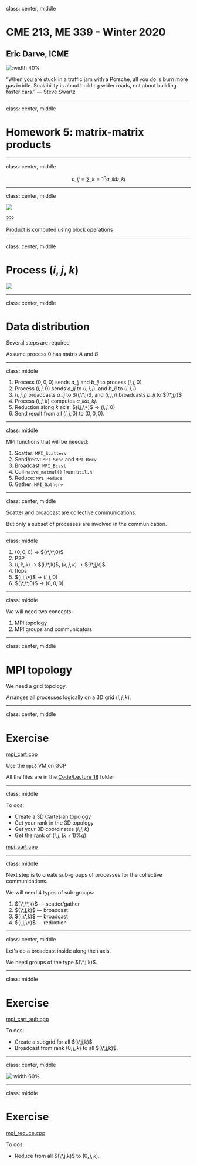 class: center, middle

# CME 213, ME 339 - Winter 2020

## Eric Darve, ICME

![:width 40%](Stanford.jpg)

“When you are stuck in a traffic jam with a Porsche, all you do is burn more gas in idle. Scalability is about building wider roads, not about building faster cars.”
— Steve Swartz

---
class: center, middle

# Homework 5: matrix-matrix products

---
class: center, middle

$$c\_{ij} = \sum\_{k=1}^n a\_{ik} b\_{kj}$$

---
class: center, middle

![](2020-03-06-08-11-50.png)

???

Product is computed using block operations

---
class: center, middle

# Process $(i,j,k)$

![](2020-03-06-08-16-08.png)

---
class: center, middle

# Data distribution

Several steps are required

Assume process 0 has matrix $A$ and $B$

---
class: middle

1. Process $(0,0,0)$ sends $a\_{ij}$ and $b\_{ij}$ to process $(i,j,0)$
2. Process $(i,j,0)$ sends $a\_{ij}$ to $(i,j,j)$, and $b\_{ij}$ to $(i,j,i)$
3. $(i,j,j)$ broadcasts $a\_{ij}$ to $(i,\*,j)$, and $(i,j,i)$ broadcasts $b\_{ij}$ to $(\*,j,i)$
4. Process $(i,j,k)$ computes $a\_{ik} b\_{kj}$.
5. Reduction along $k$ axis: $(i,j,\*)$ &rarr; $(i,j,0)$
6. Send result from all $(i,j,0)$ to $(0,0,0)$.

---
class: middle

MPI functions that will be needed:

1. Scatter: `MPI_Scatterv`
2. Send/recv: `MPI_Send` and `MPI_Recv`
3. Broadcast: `MPI_Bcast`
4. Call `naive_matmul()` from `util.h`
5. Reduce: `MPI_Reduce`
6. Gather: `MPI_Gatherv`

---
class: center, middle

Scatter and broadcast are collective communications.

But only a subset of processes are involved in the communication.

---
class: middle

1. $(0,0,0)$ &rarr; $(\*,\*,0)$
2. P2P
3. $(i,k,k)$ &rarr; $(i,\*,k)$, $(k,j,k)$ &rarr; $(\*,j,k)$
4. flops
5. $(i,j,\*)$ &rarr; $(i,j,0)$
6. $(\*,\*,0)$ &rarr; $(0,0,0)$

---
class: middle

We will need two concepts:

1. MPI topology
2. MPI groups and communicators

---
class: center, middle

# MPI topology

We need a grid topology.

Arranges all processes logically on a 3D grid $(i,j,k)$.

---
class: center, middle

# Exercise

[mpi_cart.cpp](https://github.com/stanford-cme213/stanford-cme213.github.io/blob/master/Code/Lecture_18/mpi_cart.cpp)

Use the `mpi8` VM on GCP

All the files are in the [Code/Lecture_18](https://github.com/stanford-cme213/stanford-cme213.github.io/tree/master/Code/Lecture_18) folder

---
class: middle

 To dos:

- Create a 3D Cartesian topology
- Get your rank in the 3D topology
- Get your 3D coordinates $(i,j,k)$
- Get the rank of $(i,j, (k+1) \% q)$

[mpi_cart.cpp](https://github.com/stanford-cme213/stanford-cme213.github.io/blob/master/Code/Lecture_18/mpi_cart.cpp)

---
class: middle

Next step is to create sub-groups of processes for the collective communications.

We will need 4 types of sub-groups:

1. $(\*,\*,k)$ &mdash; scatter/gather
2. $(\*,j,k)$ &mdash; broadcast
3. $(i,\*,k)$ &mdash; broadcast
4. $(i,j,\*)$ &mdash; reduction

---
class: center, middle

Let's do a broadcast inside along the $i$ axis.

We need groups of the type $(\*,j,k)$.

---
class: middle

# Exercise

[mpi_cart_sub.cpp](https://github.com/stanford-cme213/stanford-cme213.github.io/blob/master/Code/Lecture_18/mpi_cart_sub.cpp)

To dos:

- Create a subgrid for all $(\*,j,k)$.
- Broadcast from rank $(0,j,k)$ to all $(\*,j,k)$.

---
class: center, middle

![:width 60%](2020-03-06-10-41-55.png)

---
class: middle

# Exercise

[mpi_reduce.cpp](https://github.com/stanford-cme213/stanford-cme213.github.io/blob/master/Code/Lecture_18/mpi_reduce.cpp)

To dos:

- Reduce from all $(\*,j,k)$ to $(0,j,k)$.